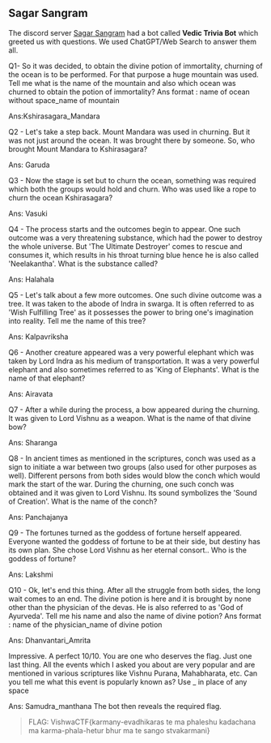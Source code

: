 ## Sagar Sangram

The discord server [Sagar Sangram](https://discord.gg/XWuMMwFA) had a bot called **Vedic Trivia Bot** which greeted us with questions. We used ChatGPT/Web Search to answer them all.

Q1- So it was decided, to obtain the divine potion of immortality, churning of the ocean is to be performed. For that purpose a huge mountain was used. Tell me what is the name of the mountain and also which ocean was churned to obtain the potion of immortality?
Ans format : name of ocean without space_name of mountain

Ans:Kshirasagara_Mandara

Q2 - Let's take a step back. Mount Mandara was used in churning. But it was not just around the ocean. It was brought there by someone. So, who brought Mount Mandara to Kshirasagara?

Ans: Garuda

Q3 - Now the stage is set but to churn the ocean, something was required which both the groups would hold and churn. Who was used like a rope to churn the ocean Kshirasagara?

Ans: Vasuki

Q4 - The process starts and the outcomes begin to appear. One such outcome was a very threatening substance, which had the power to destroy the whole universe. But 'The Ultimate Destroyer' comes to rescue and consumes it, which results in his throat turning blue hence he is also called 'Neelakantha'. What is the substance called?

Ans: Halahala

Q5 - Let's talk about a few more outcomes. One such divine outcome was a tree. It was taken to the abode of Indra in swarga. It is often referred to as 'Wish Fulfilling Tree' as it  possesses the power to bring one's imagination into reality. Tell me the name of this tree?

Ans: Kalpavriksha

Q6 - Another creature appeared was a very powerful elephant which was taken by Lord Indra as his medium of transportation. It was a very powerful elephant and also sometimes referred to as 'King of Elephants'. What is the name of that elephant?

Ans: Airavata

Q7 - After a while during the process, a bow appeared during the churning. It was given to Lord Vishnu as a weapon. What is the name of that divine bow?

Ans: Sharanga

Q8 - In ancient times as mentioned in the scriptures, conch was used as a sign to initiate a war between two groups (also used for other purposes as well). Different persons from both sides would blow the conch which would mark the start of the war. During the churning, one such conch was obtained and it was given to Lord Vishnu. Its sound symbolizes the 'Sound of Creation'. What is the name of the conch?

Ans: Panchajanya

Q9 - The fortunes turned as the goddess of fortune herself appeared. Everyone wanted the goddess of fortune to be at their side, but destiny has its own plan. She chose Lord Vishnu as her eternal consort.. Who is the goddess of fortune?

Ans: Lakshmi

Q10 - Ok, let's end this thing. After all the struggle from both sides, the long wait comes to an end. The divine potion is here and it is brought by none other than the physician of the devas. He is also referred to as 'God of Ayurveda'. Tell me his name and also the name of divine potion?
Ans format : name of the physician_name of divine potion

Ans: Dhanvantari_Amrita

Impressive. A perfect 10/10. You are one who deserves the flag. Just one last thing. All the events which I asked you about are very popular and are mentioned in various scriptures like Vishnu Purana, Mahabharata, etc. Can you tell me what this event is popularly known as?
Use _ in place of any space

Ans: Samudra_manthana
The bot then reveals the required flag.

>FLAG: VishwaCTF{karmany-evadhikaras te ma phaleshu kadachana ma karma-phala-hetur bhur ma te sango stvakarmani}
